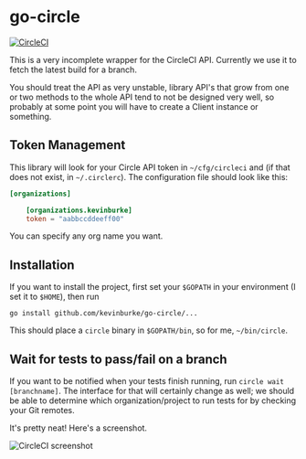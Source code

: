 # go-circle

[![CircleCI](https://circleci.com/gh/kevinburke/go-circle.svg?style=svg)](https://circleci.com/gh/kevinburke/go-circle)

This is a very incomplete wrapper for the CircleCI API. Currently we use it to
fetch the latest build for a branch.

You should treat the API as very unstable, library API's that grow from one or
two methods to the whole API tend to not be designed very well, so probably at
some point you will have to create a Client instance or something.

## Token Management

This library will look for your Circle API token in `~/cfg/circleci` and (if
that does not exist, in `~/.circlerc`). The configuration file should look like
this:

```toml
[organizations]

    [organizations.kevinburke]
    token = "aabbccddeeff00"
```

You can specify any org name you want.

## Installation

If you want to install the project, first set your `$GOPATH` in your
environment (I set it to `$HOME`), then run

```
go install github.com/kevinburke/go-circle/...
```

This should place a `circle` binary in `$GOPATH/bin`, so for me,
`~/bin/circle`.

## Wait for tests to pass/fail on a branch

If you want to be notified when your tests finish running, run `circle wait
[branchname]`. The interface for that will certainly change as well; we should
be able to determine which organization/project to run tests for by checking
your Git remotes.

It's pretty neat! Here's a screenshot.

<img src="https://monosnap.com/file/49h2NvVwxDBtHWlphAGiqzdJFDB7xy.png"
alt="CircleCI screenshot">
